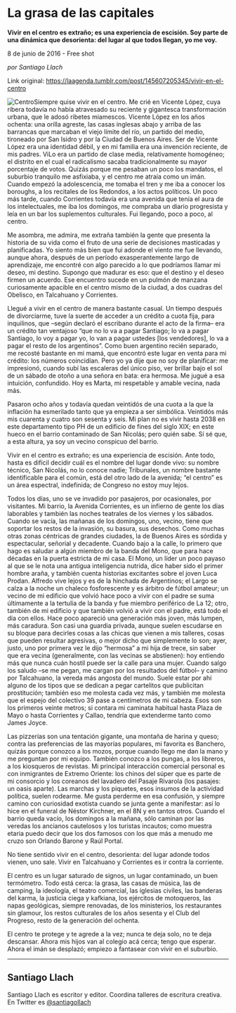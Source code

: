 # La grasa de las capitales

**Vivir en el centro es extraño; es una experiencia de escisión. Soy parte de una dinámica que desorienta: del lugar al que todos llegan, yo me voy.**

8 de junio de 2016 - Free shot

_por Santiago Llach_

Link original: https://laagenda.tumblr.com/post/145607205345/vivir-en-el-centro

![Centro](https://64.media.tumblr.com/a08c24d39816b60aa63e99bc338f4362/tumblr_inline_p7spfmOPSK1t6q87u_500.jpg)Siempre quise vivir en el centro. Me crié en Vicente López, cuya ribera todavía no había atravesado su reciente y gigantesca transformación urbana, que le adosó ribetes miamescos. Vicente López en los años ochenta: una orilla agreste, las casas inglesas abajo y arriba de las barrancas que marcaban el viejo límite del río, un partido del medio, tironeado por San Isidro y por la Ciudad de Buenos Aires. Ser de Vicente López era una identidad débil, y en mi familia era una invención reciente, de mis padres. ViLo era un partido de clase media, relativamente homogéneo; el distrito en el cual el radicalismo sacaba tradicionalmente su mayor porcentaje de votos. Quizás porque me pesaban un poco los mandatos, el suburbio tranquilo me asfixiaba, y el centro me atraía como un imán. Cuando empezó la adolescencia, me tomaba el tren y me iba a conocer los boroughs, a los recitales de los Redondos, a los actos políticos. Un poco más tarde, cuando Corrientes todavía era una avenida que tenía el aura de los intelectuales, me iba los domingos, me compraba un diario progresista y leía en un bar los suplementos culturales. Fui llegando, poco a poco, al centro.  

Me asombra, me admira, me extraña también la gente que presenta la historia de su vida como el fruto de una serie de decisiones masticadas y planificadas. Yo siento más bien que fui adonde el viento me fue llevando, aunque ahora, después de un período exasperantemente largo de aprendizaje, me encontré con algo parecido a lo que podríamos llamar mi deseo, mi destino. Supongo que madurar es eso: que el destino y el deseo firmen un acuerdo. Ese encuentro sucede en un pulmón de manzana curiosamente apacible en el centro mismo de la ciudad, a dos cuadras del Obelisco, en Talcahuano y Corrientes.

Llegué a vivir en el centro de manera bastante casual. Un tiempo después de divorciarme, tuve la suerte de acceder a un crédito a cuota fija, para inquilinos, que –según declaró el escribano durante el acto de la firma– era un crédito tan ventajoso “que no lo va a pagar Santiago; lo va a pagar Santiago, lo voy a pagar yo, lo van a pagar ustedes [los vendedores], lo va a pagar el resto de los argentinos”. Como buen argentino recién separado, me recosté bastante en mi mamá, que encontró este lugar en venta para mi crédito: los números coincidían. Pero yo ya dije que no soy de planificar: me impresionó, cuando subí las escaleras del único piso, ver brillar bajo el sol de un sábado de otoño a una señora en bata: era hermosa. Me jugué a esa intuición, confundido. Hoy es Marta, mi respetable y amable vecina, nada más.  

Pasaron ocho años y todavía quedan veintidós de una cuota a la que la inflación ha esmerilado tanto que ya empieza a ser simbólica. Veintidós más mis cuarenta y cuatro son sesenta y seis. Mi plan no es vivir hasta 2038 en este departamento tipo PH de un edificio de fines del siglo XIX; en este hueco en el barrio contaminado de San Nicolás; pero quién sabe. Sí sé que, a esta altura, ya soy un vecino conspicuo del barrio.

Vivir en el centro es extraño; es una experiencia de escisión. Ante todo, hasta es difícil decidir cuál es el nombre del lugar donde vivo: su nombre técnico, San Nicolás, no lo conoce nadie; Tribunales, un nombre bastante identificable para el común, está del otro lado de la avenida; “el centro” es un área espectral, indefinida; de Congreso no estoy muy lejos.

Todos los días, uno se ve invadido por pasajeros, por ocasionales, por visitantes. Mi barrio, la Avenida Corrientes, es un infierno de gente los días laborables y también las noches teatrales de los viernes y los sábados. Cuando se vacía, las mañanas de los domingos, uno, vecino, tiene que soportar los restos de la invasión, su basura, sus desechos. Como muchas otras zonas céntricas de grandes ciudades, la de Buenos Aires es sórdida y espectacular, señorial y decadente. Cuando bajo a la calle, lo primero que hago es saludar a algún miembro de la banda del Mono, que para hace décadas en la puerta estricta de mi casa. El Mono, un líder un poco payaso al que se le nota una antigua inteligencia nutrida, dice haber sido el primer hombre araña, y también cuenta historias excitantes sobre el joven Luca Prodan. Alfredo vive lejos y es de la hinchada de Argentinos; el Largo se calza a la noche un chaleco fosforescente y es árbitro de fútbol amateur; un vecino de mi edificio que volvió hace poco a vivir con el padre se suma últimamente a la tertulia de la banda y fue miembro periférico de La 12; otro, también de mi edificio y que también volvió a vivir con el padre, está todo el día con ellos. Hace poco apareció una generación más joven, más lumpen, más caradura. Son casi una guardia privada, aunque suelen escudarse en su bloque para decirles cosas a las chicas que vienen a mis talleres, cosas que pueden resultar agresivas, o mejor dicho que simplemente lo son; ayer, justo, uno por primera vez le dijo “hermosa” a mi hija de trece, sin saber que era vecina (generalmente, con las vecinas se abstienen): hoy entiendo más que nunca cuán hostil puede ser la calle para una mujer. Cuando salgo los saludo –se me pegan, me cargan por los resultados del fútbol– y camino por Talcahuano, la vereda más angosta del mundo. Suele estar por ahí alguno de los tipos que se dedican a pegar cartelitos que publicitan prostitución; también eso me molesta cada vez más, y también me molesta que el espejo del colectivo 39 pase a centímetros de mi cabeza. Esos son los primeros veinte metros; si contara mi caminata habitual hasta Plaza de Mayo o hasta Corrientes y Callao, tendría que extenderme tanto como James Joyce.

Las pizzerías son una tentación gigante, una montaña de harina y queso; contra las preferencias de las mayorías populares, mi favorita es Banchero, quizás porque conozco a los mozos, porque cuando llego me dan la mano y me preguntan por mi equipo. También conozco a los pungas, a los libreros, a los kiosqueros de revistas. Mi principal interacción comercial personal es con inmigrantes de Extremo Oriente: los chinos del súper que es parte de mi consorcio y los coreanos del lavadero del Pasaje Rivarola (los pasajes: un oasis aparte). Las marchas y los piquetes, esos insumos de la actividad política, suelen rodearme. Me gusta perderme en esa confusión, y siempre camino con curiosidad exotista cuando se junta gente a manifestar: así lo hice en el funeral de Néstor Kirchner, en el 8N y en tantos otros. Cuando el barrio queda vacío, los domingos a la mañana, sólo caminan por las veredas los ancianos cautelosos y los turistas incautos; como muestra etaria puedo decir que los dos famosos con los que más a menudo me cruzo son Orlando Barone y Raúl Portal.

No tiene sentido vivir en el centro, desorienta: del lugar adonde todos vienen, uno sale. Vivir en Talcahuano y Corrientes es ir contra la corriente.

El centro es un lugar saturado de signos, un lugar contaminado, un buen termómetro. Todo está cerca: la grasa, las casas de música, las de camping, la ideología, el teatro comercial, las iglesias civiles, las banderas del karma, la justicia ciega y kafkiana, los ejércitos de motoqueros, las napas geológicas, siempre renovadas, de los ministerios, los restaurantes sin glamour, los restos culturales de los años sesenta y el Club del Progreso, resto de la generación del ochenta.

El centro te protege y te agrede a la vez; nunca te deja solo, no te deja descansar. Ahora mis hijos van al colegio acá cerca; tengo que esperar. Ahora el imán se desplazó; empiezo a fantasear con vivir en el suburbio.



---

 Santiago Llach
---------------

 Santiago Llach es escritor y editor. Coordina talleres de escritura creativa. En Twitter es [@santiagollach](https://twitter.com/santiagollach) 

